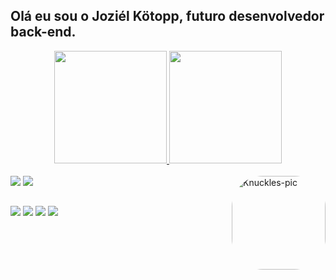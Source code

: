 ## Olá eu sou o Joziél Kötopp, futuro desenvolvedor back-end.
<div align="center">
  <a href="https://github.com/JozielBorges">
  <img height="180em" src="https://github-readme-stats.vercel.app/api?username=JozielBorges&show_icons=true&theme=dracula&include_all_commits=true&count_private=true"/>
  <img height="180em" src="https://github-readme-stats.vercel.app/api/top-langs/?username=JozielBorges&layout=compact&langs_count=7&theme=dracula"/>
</div>
<div style="display: inline_block"><br>
  <target="_blank"><img src="https://img.shields.io/badge/C-00599C?style=for-the-badge&logo=c&logoColor=white" target="_blank"></a>
  <target="_blank"><img src="https://img.shields.io/badge/C%23-239120?style=for-the-badge&logo=c-sharp&logoColor=white" target="_blank"></a>
  <img align="right" alt="Knuckles-pic" height="150" style="border-radius:50px;" src="https://cdn.discordapp.com/attachments/971170516725547008/996537720652451930/KG3.png?width=676&height=676">
</div>
  
  ##
 
<div>
  <a href="https://www.instagram.com/joziel_kotopp/" target="_blank"><img src="https://img.shields.io/badge/-Instagram-%23E4405F?style=for-the-badge&logo=instagram&logoColor=white" target="_blank"></a>
 	<a href="https://www.twitch.tv/knucklesb" target="_blank"><img src="https://img.shields.io/badge/Twitch-9146FF?style=for-the-badge&logo=twitch&logoColor=white" target="_blank"></a>
 <a href="https://discord.com/invite/Jx2STsK" target="_blank"><img src="https://img.shields.io/badge/Discord-7289DA?style=for-the-badge&logo=discord&logoColor=white" target="_blank"></a> 
  <a href="https://www.linkedin.com/in/joziel-kotopp-b41465200/" target="_blank"><img src="https://img.shields.io/badge/-LinkedIn-%230077B5?style=for-the-badge&logo=linkedin&logoColor=white" target="_blank"></a> 
 
</div>
